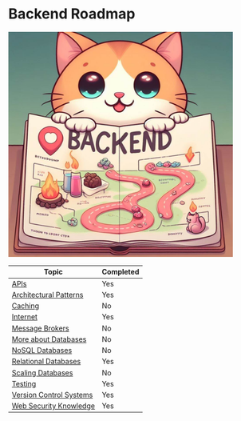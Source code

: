# Backend Roadmap

<img src="img/logo.png" width="450" height="450">

| Topic                                    | Completed |
| ---------------------------------------- | --------- |
| [APIs](BackendRoadmap/APIs/readme)                                 | Yes        |
| [Architectural Patterns](/BackendRoadmap/ArchitecturalPatterns/readme)               | Yes        |
| [Caching]()                              | No        |
| [Internet](BackendRoadmap/Internet/readme)                             | Yes        |
| [Message Brokers]()                      | No        |
| [More about Databases]()                 | No        |
| [NoSQL Databases]()                      | No        |
| [Relational Databases](/BackendRoadmap/RelationalDatabases/readme.md)                 | Yes        |
| [Scaling Databases]()                    | No        |
| [Testing](/BackendRoadmap/Testing/readme.md)                              | Yes        |
| [Version Control Systems](/BackendRoadmap/VersionControlSystems/readme)              | Yes        |
| [Web Security Knowledge](BackendRoadmap/WebSecurity/readme)               | Yes        |
